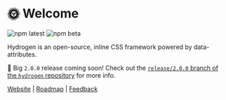 # 🌞 Welcome

<img alt="npm latest" src="https://img.shields.io/npm/v/@hydrogen-css/hydrogen/latest?color=%239D5CFF&label=latest&style=for-the-badge"> <img alt="npm beta" src="https://img.shields.io/npm/v/@hydrogen-css/hydrogen/beta?color=%239D5CFF&label=beta&style=for-the-badge">

Hydrogen is an open-source, inline CSS framework powered by data-attributes.

🥳 Big `2.0.0` release coming soon! Check out the [`release/2.0.0` branch of the `hydrogen` repository](https://github.com/hydrogen-css/hydrogen/tree/release/2.0.0) for more info.

[Website](https://hydrogen.design) | [Roadmap](https://workflowy.com/s/hydrogen/7Gjmdbjiqc0Wst1R) | [Feedback](https://forms.office.com/r/vz80dsUabZ)
